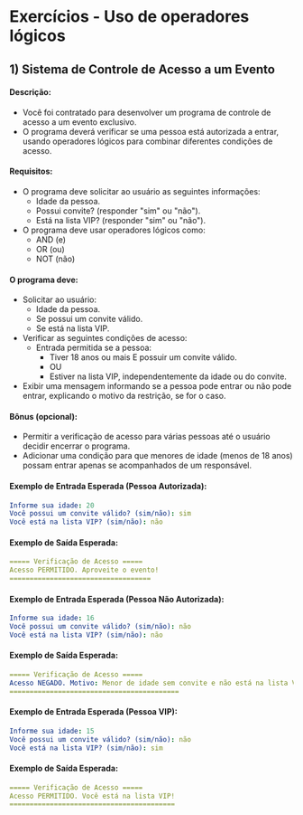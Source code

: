 # Exercícios - Uso de operadores lógicos

## 1) **Sistema de Controle de Acesso a um Evento**

#### Descrição:

- Você foi contratado para desenvolver um programa de controle de acesso a um evento exclusivo. 
- O programa deverá verificar se uma pessoa está autorizada a entrar, usando operadores lógicos para combinar diferentes condições de acesso.

#### Requisitos:

- O programa deve solicitar ao usuário as seguintes informações:
    - Idade da pessoa.
    - Possui convite? (responder "sim" ou "não").
    - Está na lista VIP? (responder "sim" ou "não").
- O programa deve usar operadores lógicos como:
    - AND (e)
    - OR (ou)
    - NOT (não)

#### O programa deve:

- Solicitar ao usuário:
    - Idade da pessoa.
    - Se possui um convite válido.
    - Se está na lista VIP.
- Verificar as seguintes condições de acesso:
    - Entrada permitida se a pessoa:
        - Tiver 18 anos ou mais E possuir um convite válido.
        - OU
        - Estiver na lista VIP, independentemente da idade ou do convite.
- Exibir uma mensagem informando se a pessoa pode entrar ou não pode entrar, explicando o motivo da restrição, se for o caso.

#### Bônus (opcional):

- Permitir a verificação de acesso para várias pessoas até o usuário decidir encerrar o programa.
- Adicionar uma condição para que menores de idade (menos de 18 anos) possam entrar apenas se acompanhados de um responsável.

#### Exemplo de Entrada Esperada (Pessoa Autorizada):

~~~yaml
Informe sua idade: 20  
Você possui um convite válido? (sim/não): sim  
Você está na lista VIP? (sim/não): não  
~~~

#### Exemplo de Saída Esperada:

~~~yaml
===== Verificação de Acesso =====
Acesso PERMITIDO. Aproveite o evento!
===================================
~~~

#### Exemplo de Entrada Esperada (Pessoa Não Autorizada):

~~~yaml
Informe sua idade: 16  
Você possui um convite válido? (sim/não): não  
Você está na lista VIP? (sim/não): não  
~~~

#### Exemplo de Saída Esperada:

~~~yaml
===== Verificação de Acesso =====
Acesso NEGADO. Motivo: Menor de idade sem convite e não está na lista VIP.
==========================================
~~~

#### Exemplo de Entrada Esperada (Pessoa VIP):

~~~yaml
Informe sua idade: 15  
Você possui um convite válido? (sim/não): não  
Você está na lista VIP? (sim/não): sim  
~~~

#### Exemplo de Saída Esperada:

~~~yaml
===== Verificação de Acesso =====
Acesso PERMITIDO. Você está na lista VIP!
=========================================
~~~
